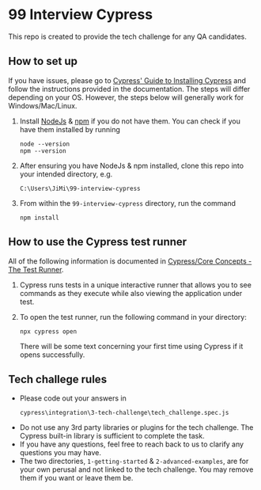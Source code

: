 
# 99 Interview Cypress
This repo is created to provide the tech challenge for any QA candidates.

## How to set up
If you have issues, please go to [Cypress' Guide to Installing Cypress](https://docs.cypress.io/guides/getting-started/installing-cypress) and follow the instructions provided in the documentation. The steps will differ depending on your OS. However, the steps below will generally work for Windows/Mac/Linux. 

1. Install [NodeJs](https://nodejs.org/en/download/) & [npm](https://www.npmjs.com/get-npm) if you do not have them. You can check if you have them installed by running
   ```
   node --version
   npm --version
   ```

2. After ensuring you have NodeJs & npm installed, clone this repo into your intended directory, e.g. 
   ```
   C:\Users\JiMi\99-interview-cypress
   ```
3. From within the `99-interview-cypress` directory, run the command
   ```
   npm install
   ```

## How to use the Cypress test runner
All of the following information is documented in [Cypress/Core Concepts - The Test Runner](https://docs.cypress.io/guides/core-concepts/test-runner.html#Overview).

1. Cypress runs tests in a unique interactive runner that allows you to see commands as they execute while also viewing the application under test.

2. To open the test runner, run the following command in your directory:
   ```
   npx cypress open
   ```
   There will be some text concerning your first time using Cypress if it opens successfully.

## Tech challege rules
- Please code out your answers in 
   ```
   cypress\integration\3-tech-challenge\tech_challenge.spec.js
   ```
- Do not use any 3rd party libraries or plugins for the tech challenge. The Cypress built-in library is sufficient to complete the task. 
- If you have any questions, feel free to reach back to us to clarify any questions you may have. 
- The two directories, `1-getting-started` & `2-advanced-examples`, are for your own perusal and not linked to the tech challenge. You may remove them if you want or leave them be. 
